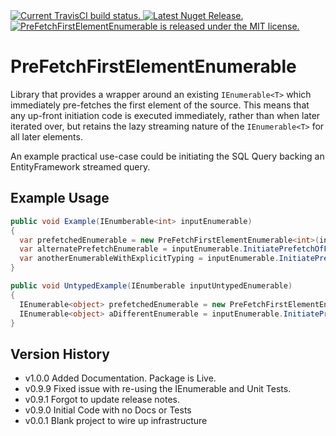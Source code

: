 <a href="https://travis-ci.org/Brondahl/PreFetchFirstElementEnumerable">
  <img src="https://img.shields.io/travis/Brondahl/PreFetchFirstElementEnumerable" alt="Current TravisCI build status." />
</a>
<a href="https://www.nuget.org/packages/PreFetchFirstElementEnumerable/">
  <img src="https://img.shields.io/nuget/v/PreFetchFirstElementEnumerable" alt="Latest Nuget Release." />
</a>
<a href="https://github.com/Brondahl/PreFetchFirstElementEnumerable/blob/master/MIT-LICENSE.txt">
  <img src="https://img.shields.io/badge/license-MIT-blue.svg" alt="PreFetchFirstElementEnumerable is released under the MIT license." />
</a>

PreFetchFirstElementEnumerable
================

Library that provides a wrapper around an existing `IEnumerable<T>` which immediately pre-fetches the first element of the source.
This means that any up-front initiation code is executed immediately, rather than when later iterated over, but retains the lazy streaming nature of the `IEnumerable<T>` for all later elements.

An example practical use-case could be initiating the SQL Query backing an EntityFramework streamed query.

Example Usage
-------------

```csharp
public void Example(IEnumberable<int> inputEnumerable)
{
  var prefetchedEnumerable = new PreFetchFirstElementEnumerable<int>(inputEnumerable);
  var alternatePrefetchEnumerable = inputEnumerable.InitiatePrefetchOfFirstElement();
  var anotherEnumerableWithExplicitTyping = inputEnumerable.InitiatePrefetchOfFirstElement<int>();
}

public void UntypedExample(IEnumberable inputUntypedEnumerable)
{
  IEnumerable<object> prefetchedEnumerable = new PreFetchFirstElementEnumerable<object>(inputEnumerable.Cast<object>);
  IEnumerable<object> aDifferentEnumerable = inputEnumerable.InitiatePrefetchOfFirstElement();
}
```

Version History
----------------------------------------------

 * v1.0.0 Added Documentation. Package is Live.
 * v0.9.9 Fixed issue with re-using the IEnumerable and Unit Tests.
 * v0.9.1 Forgot to update release notes.
 * v0.9.0 Initial Code with no Docs or Tests
 * v0.0.1 Blank project to wire up infrastructure

